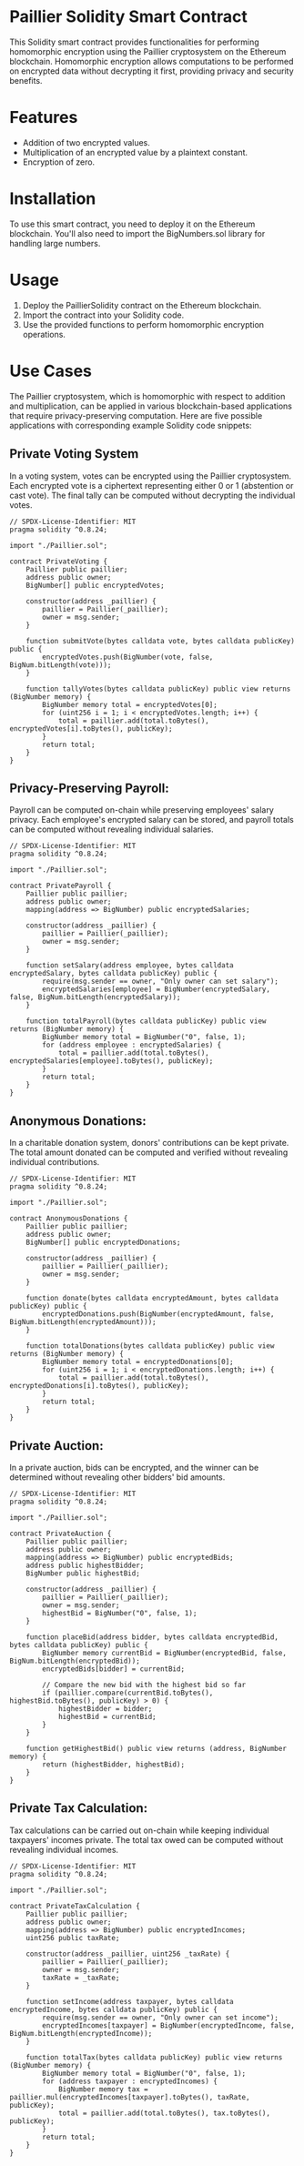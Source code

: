 # Paillier Solidity Smart Contract
This Solidity smart contract provides functionalities for performing homomorphic encryption using the Paillier cryptosystem on the Ethereum blockchain. Homomorphic encryption allows computations to be performed on encrypted data without decrypting it first, providing privacy and security benefits.

# Features
- Addition of two encrypted values.
- Multiplication of an encrypted value by a plaintext constant.
- Encryption of zero.

# Installation
To use this smart contract, you need to deploy it on the Ethereum blockchain. You'll also need to import the BigNumbers.sol library for handling large numbers.

# Usage
1. Deploy the PaillierSolidity contract on the Ethereum blockchain.
2. Import the contract into your Solidity code.
3. Use the provided functions to perform homomorphic encryption operations.

# Use Cases

The Paillier cryptosystem, which is homomorphic with respect to addition and multiplication, can be applied in various blockchain-based applications that require privacy-preserving computation. Here are five possible applications with corresponding example Solidity code snippets:

## Private Voting System
In a voting system, votes can be encrypted using the Paillier cryptosystem. Each encrypted vote is a ciphertext representing either 0 or 1 (abstention or cast vote). The final tally can be computed without decrypting the individual votes.

```solidity
// SPDX-License-Identifier: MIT
pragma solidity ^0.8.24;

import "./Paillier.sol";

contract PrivateVoting {
    Paillier public paillier;
    address public owner;
    BigNumber[] public encryptedVotes;

    constructor(address _paillier) {
        paillier = Paillier(_paillier);
        owner = msg.sender;
    }

    function submitVote(bytes calldata vote, bytes calldata publicKey) public {
        encryptedVotes.push(BigNumber(vote, false, BigNum.bitLength(vote)));
    }

    function tallyVotes(bytes calldata publicKey) public view returns (BigNumber memory) {
        BigNumber memory total = encryptedVotes[0];
        for (uint256 i = 1; i < encryptedVotes.length; i++) {
            total = paillier.add(total.toBytes(), encryptedVotes[i].toBytes(), publicKey);
        }
        return total;
    }
}
```

## Privacy-Preserving Payroll:
Payroll can be computed on-chain while preserving employees' salary privacy. Each employee's encrypted salary can be stored, and payroll totals can be computed without revealing individual salaries.

```solidity
// SPDX-License-Identifier: MIT
pragma solidity ^0.8.24;

import "./Paillier.sol";

contract PrivatePayroll {
    Paillier public paillier;
    address public owner;
    mapping(address => BigNumber) public encryptedSalaries;

    constructor(address _paillier) {
        paillier = Paillier(_paillier);
        owner = msg.sender;
    }

    function setSalary(address employee, bytes calldata encryptedSalary, bytes calldata publicKey) public {
        require(msg.sender == owner, "Only owner can set salary");
        encryptedSalaries[employee] = BigNumber(encryptedSalary, false, BigNum.bitLength(encryptedSalary));
    }

    function totalPayroll(bytes calldata publicKey) public view returns (BigNumber memory) {
        BigNumber memory total = BigNumber("0", false, 1);
        for (address employee : encryptedSalaries) {
            total = paillier.add(total.toBytes(), encryptedSalaries[employee].toBytes(), publicKey);
        }
        return total;
    }
}
```

## Anonymous Donations:
In a charitable donation system, donors' contributions can be kept private. The total amount donated can be computed and verified without revealing individual contributions.

```solidity
// SPDX-License-Identifier: MIT
pragma solidity ^0.8.24;

import "./Paillier.sol";

contract AnonymousDonations {
    Paillier public paillier;
    address public owner;
    BigNumber[] public encryptedDonations;

    constructor(address _paillier) {
        paillier = Paillier(_paillier);
        owner = msg.sender;
    }

    function donate(bytes calldata encryptedAmount, bytes calldata publicKey) public {
        encryptedDonations.push(BigNumber(encryptedAmount, false, BigNum.bitLength(encryptedAmount)));
    }

    function totalDonations(bytes calldata publicKey) public view returns (BigNumber memory) {
        BigNumber memory total = encryptedDonations[0];
        for (uint256 i = 1; i < encryptedDonations.length; i++) {
            total = paillier.add(total.toBytes(), encryptedDonations[i].toBytes(), publicKey);
        }
        return total;
    }
}
```

## Private Auction:
In a private auction, bids can be encrypted, and the winner can be determined without revealing other bidders' bid amounts.

```solidity
// SPDX-License-Identifier: MIT
pragma solidity ^0.8.24;

import "./Paillier.sol";

contract PrivateAuction {
    Paillier public paillier;
    address public owner;
    mapping(address => BigNumber) public encryptedBids;
    address public highestBidder;
    BigNumber public highestBid;

    constructor(address _paillier) {
        paillier = Paillier(_paillier);
        owner = msg.sender;
        highestBid = BigNumber("0", false, 1);
    }

    function placeBid(address bidder, bytes calldata encryptedBid, bytes calldata publicKey) public {
        BigNumber memory currentBid = BigNumber(encryptedBid, false, BigNum.bitLength(encryptedBid));
        encryptedBids[bidder] = currentBid;

        // Compare the new bid with the highest bid so far
        if (paillier.compare(currentBid.toBytes(), highestBid.toBytes(), publicKey) > 0) {
            highestBidder = bidder;
            highestBid = currentBid;
        }
    }

    function getHighestBid() public view returns (address, BigNumber memory) {
        return (highestBidder, highestBid);
    }
}
```

## Private Tax Calculation:
Tax calculations can be carried out on-chain while keeping individual taxpayers' incomes private. The total tax owed can be computed without revealing individual incomes.

```solidity
// SPDX-License-Identifier: MIT
pragma solidity ^0.8.24;

import "./Paillier.sol";

contract PrivateTaxCalculation {
    Paillier public paillier;
    address public owner;
    mapping(address => BigNumber) public encryptedIncomes;
    uint256 public taxRate;

    constructor(address _paillier, uint256 _taxRate) {
        paillier = Paillier(_paillier);
        owner = msg.sender;
        taxRate = _taxRate;
    }

    function setIncome(address taxpayer, bytes calldata encryptedIncome, bytes calldata publicKey) public {
        require(msg.sender == owner, "Only owner can set income");
        encryptedIncomes[taxpayer] = BigNumber(encryptedIncome, false, BigNum.bitLength(encryptedIncome));
    }

    function totalTax(bytes calldata publicKey) public view returns (BigNumber memory) {
        BigNumber memory total = BigNumber("0", false, 1);
        for (address taxpayer : encryptedIncomes) {
            BigNumber memory tax = paillier.mul(encryptedIncomes[taxpayer].toBytes(), taxRate, publicKey);
            total = paillier.add(total.toBytes(), tax.toBytes(), publicKey);
        }
        return total;
    }
}
```